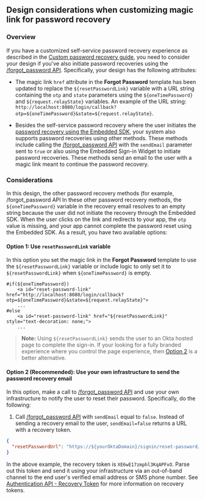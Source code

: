 ## Design considerations when customizing magic link for password recovery

### Overview

If you have a customized self-service password recovery experience as described in the [Custom password recovery guide](docs/guides/oie-embedded-sdk-use-case-custom-pwd-recovery-mfa/nodeexpress/main/), you need to consider your design if you've also initiate password recoveries using the [/forgot_password API](). Specifically, your design has the following attributes:

* The magic link `href` attribute in the **Forgot Password** template has been updated to replace the `${resetPasswordLink}` variable with a URL string containing the `otp` and `state` parameters using the `${oneTimePassword}` and `${request.relayState}` variables. An example of the URL string: `http://localhost:8080/login/callback?otp=${oneTimePassword}&state=${request.relayState}`.

* Besides the self-service password recovery where the user initiates the [password recovery using the Embedded SDK](docs/guides/oie-embedded-sdk-use-case-pwd-recovery-mfa/nodeexpress/main/), your system also supports password recoveries using other methods. These methods include calling the [/forgot_password API](/docs/reference/api/users/#forgot-password) with the `sendEmail` parameter sent to `true` or also using the Embedded Sign-in Widget to initiate password recoveries. These methods send an email to the user with a magic link meant to continue the password recovery.

### Considerations
In this design, the other password recovery methods (for example, /forgot_password API
In these other password recovery methods,  the `${oneTimePassword}` variable in the recovery email resolves to an empty string because the user did not initiate the recovery through the Embedded SDK. When the user clicks on the link and redirects to your app, the `otp` value is missing, and your app cannot complete the password reset using the Embedded SDK. As a result, you have two available options:

#### Option 1: Use `resetPasswordLink` variable

In this option you set the magic link in the **Forgot Password** template to use the `${resetPasswordLink}` variable or include logic to only set it to `${resetPasswordLink}` when `${oneTimePassword}` is empty.

```velocity
#if(${oneTimePassword})
    <a id="reset-password-link" href="http://localhost:8080/login/callback?otp=${oneTimePassword}&state=${request.relayState}">
    ...
#else
    <a id="reset-password-link" href="${resetPasswordLink}" style="text-decoration: none;">
    ...
```

> **Note:** Using `${resetPasswordLink}` sends the user to an Okta hosted page to complete the sign-in. If your looking for a fully branded experience where you control the page experience, then [Option 2]() is a better alternative.

#### Option 2 (Recommended): Use your own infrastructure to send the password recovery email

In this option, make a call to [/forgot_password API](/docs/reference/api/users/#forgot-password) and use your own infrastructure to notify the user to reset their password. Specifically, do the following:

1. Call [/forgot_password API](/docs/reference/api/users/#forgot-password) with `sendEmail` equal to `false`. Instead of sending a recovery email to the user, `sendEmail=false` returns a URL with a recovery token.

```json
{
  "resetPasswordUrl": "https://${yourOktaDomain}/signin/reset-password/XE6wE17zmphl3KqAPFxO"
}
```

In the above example, the recovery token is `XE6wE17zmphl3KqAPFxO`. Parse out this token and send it using your infrastructure via an out-of-band channel to the end user's verified email address or SMS phone number. See [Authentication API - Recovery Token](docs/reference/api/authn/#recovery-token) for more information on recovery tokens.
